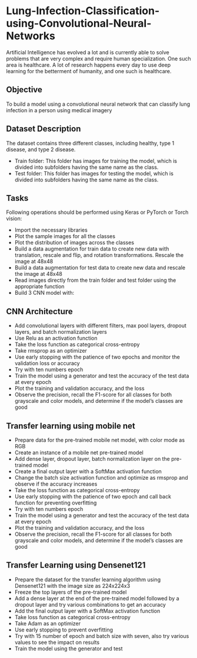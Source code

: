 # Lung-Infection-Classification-using-Convolutional-Neural-Networks
Artificial Intelligence has evolved a lot and is currently able to solve problems that are very complex and require human specialization. One such area is healthcare. A lot of research happens every day to use deep learning for the betterment of humanity, and one such is healthcare.
## Objective
To build a model using a convolutional neural network that can classify lung infection in a person using medical imagery

## Dataset Description
The dataset contains three different classes, including healthy, type 1 disease, and type 2 disease.

- Train folder: This folder has images for training the model, which is divided into subfolders having the same name as the class.
- Test folder: This folder has images for testing the model, which is divided into subfolders having the same name as the class.
## Tasks
Following operations should be performed using Keras or PyTorch or Torch vision:

- Import the necessary libraries
- Plot the sample images for all the classes
- Plot the distribution of images across the classes
- Build a data augmentation for train data to create new data with translation, rescale and flip, and rotation transformations. Rescale the image at 48x48
- Build a data augmentation for test data to create new data and rescale the image at 48x48
- Read images directly from the train folder and test folder using the appropriate function
- Build 3 CNN model with:

## CNN Architecture
- Add convolutional layers with different filters, max pool layers, dropout layers, and batch normalization layers
- Use Relu as an activation function
- Take the loss function as categorical cross-entropy
- Take rmsprop as an optimizer
- Use early stopping with the patience of two epochs and monitor the validation loss or accuracy
- Try with ten numbers epoch
- Train the model using a generator and test the accuracy of the test data at every epoch
- Plot the training and validation accuracy, and the loss
- Observe the precision, recall the F1-score for all classes for both grayscale and color models, and determine if the model’s classes are good
## Transfer learning using mobile net
- Prepare data for the pre-trained mobile net model, with color mode as RGB
- Create an instance of a mobile net pre-trained model
- Add dense layer, dropout layer, batch normalization layer on the pre-trained model
- Create a final output layer with a SoftMax activation function
- Change the batch size activation function and optimize as rmsprop and observe if the accuracy increases
- Take the loss function as categorical cross-entropy
- Use early stopping with the patience of two epoch and call back function for preventing overfitting
- Try with ten numbers epoch
- Train the model using a generator and test the accuracy of the test data at every epoch
- Plot the training and validation accuracy, and the loss
- Observe the precision, recall the F1-score for all classes for both grayscale and color models, and determine if the model’s classes are good
## Transfer Learning using Densenet121
- Prepare the dataset for the transfer learning algorithm using Densenet121 with the image size as 224x224x3
- Freeze the top layers of the pre-trained model
- Add a dense layer at the end of the pre-trained model followed by a dropout layer and try various combinations to get an accuracy
- Add the final output layer with a SoftMax activation function
- Take loss function as categorical cross-entropy
- Take Adam as an optimizer
- Use early stopping to prevent overfitting
- Try with 15 number of epoch and batch size with seven, also try various values to see the impact on results
- Train the model using the generator and test
